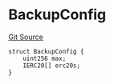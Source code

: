 # BackupConfig
[Git Source](https://github.com/larrythecucumber321/protocol/blob/aabf2c9d4120808940fb3be9193cb66ea71ac351/contracts/p1/BasketHandler.sol)


```solidity
struct BackupConfig {
    uint256 max;
    IERC20[] erc20s;
}
```


